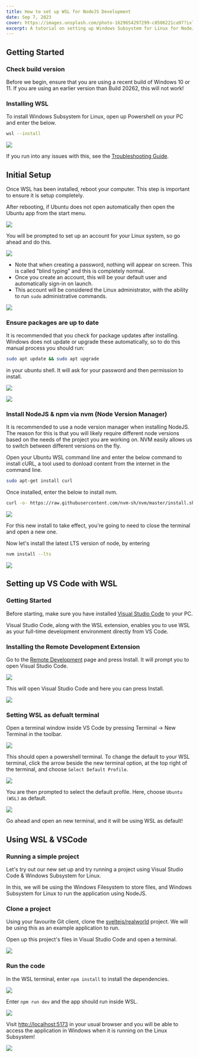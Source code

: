 ```yaml
---
title: How to set up WSL for NodeJS Development
date: Sep 7, 2023
cover: https://images.unsplash.com/photo-1629654297299-c8506221ca97?ixlib=rb-4.0.3&ixid=M3wxMjA3fDB8MHxwaG90by1wYWdlfHx8fGVufDB8fHx8fA%3D%3D&auto=format
excerpt: A tutorial on setting up Windows Subsystem for Linux for NodeJS development on a Windows machine.
---
```


## Getting Started

### Check build version

Before we begin, ensure that you are using a recent build of Windows 10 or 11. If you are using an earlier version than Build 20262, this will not work!

### Installing WSL

To install Windows Subsystem for Linux, open up Powershell on your PC and enter the below.

```bash
wsl --install
```

![](https://cdn.hashnode.com/res/hashnode/image/upload/v1694093436962/e482efb6-4763-4117-9d9d-c77e6c0eeabd.png)

If you run into any issues with this, see the [Troubleshooting Guide](https://learn.microsoft.com/en-us/windows/wsl/troubleshooting).

## Initial Setup

Once WSL has been installed, reboot your computer. This step is important to ensure it is setup completely.

After rebooting, if Ubuntu does not open automatically then open the Ubuntu app from the start menu.

![](https://cdn.hashnode.com/res/hashnode/image/upload/v1694093532770/fdcc68d7-2b99-4386-8ad5-c9555286878b.png)

You will be prompted to set up an account for your Linux system, so go ahead and do this.

![](https://cdn.hashnode.com/res/hashnode/image/upload/v1694093537496/283fdce8-c17a-4717-b8ca-45a99bd3b05a.png)

- Note that when creating a password, nothing will appear on screen. This is called "blind typing" and this is completely normal.
- Once you create an account, this will be your default user and automatically sign-in on launch.
- This account will be considered the Linux administrator, with the ability to run `sudo` administrative commands.

![](https://cdn.hashnode.com/res/hashnode/image/upload/v1694093559745/8325c14f-8419-4a3d-9fc4-c3367adc6a79.png)

### Ensure packages are up to date

It is recommended that you check for package updates after installing. Windows does not update or upgrade these automatically, so to do this manual process you should run:

```bash
sudo apt update && sudo apt upgrade
```

in your ubuntu shell. It will ask for your password and then permission to install.

![](https://cdn.hashnode.com/res/hashnode/image/upload/v1694093613010/57c0cd73-d6ac-4869-b1e6-ecdac74b1f90.png)

![](https://cdn.hashnode.com/res/hashnode/image/upload/v1694093618196/52644162-7b95-4e57-a834-40a5f811d26c.png)

### Install NodeJS & npm via nvm (Node Version Manager)

It is recommended to use a node version manager when installing NodeJS. The reason for this is that you will likely require different node versions based on the needs of the project you are working on. NVM easily allows us to switch between different versions on the fly.

Open your Ubuntu WSL command line and enter the below command to install cURL, a tool used to donload content from the internet in the command line.

```bash
sudo apt-get install curl
```

Once installed, enter the below to install nvm.

```bash
curl -o- https://raw.githubusercontent.com/nvm-sh/nvm/master/install.sh | bash
```

![](https://cdn.hashnode.com/res/hashnode/image/upload/v1694093637978/21e47831-00dc-499a-a666-c778c8e5d283.png)

For this new install to take effect, you're going to need to close the terminal and open a new one.

Now let's install the latest LTS version of node, by entering

```bash
nvm install --lts
```

![](https://cdn.hashnode.com/res/hashnode/image/upload/v1694093664064/08d1edfe-d252-4552-8518-2687696cabf5.png)

## Setting up VS Code with WSL

### Getting Started

Before starting, make sure you have installed [Visual Studio Code](https://code.visualstudio.com/) to your PC.

Visual Studio Code, along with the WSL extension, enables you to use WSL as your full-time development environment directly from VS Code.

### Installing the Remote Development Extension

Go to the [Remote Development](https://marketplace.visualstudio.com/items?itemName=ms-vscode-remote.vscode-remote-extensionpack) page and press Install. It will prompt you to open Visual Studio Code.

![](https://cdn.hashnode.com/res/hashnode/image/upload/v1694093715977/941e048a-4374-4f7e-ae97-f43446ee835b.png)

This will open Visual Studio Code and here you can press Install.

![](https://cdn.hashnode.com/res/hashnode/image/upload/v1694093723158/ba05cbbe-fba4-4d28-82a6-38d1bf9d5020.png)

### Setting WSL as defualt terminal

Open a terminal window inside VS Code by pressing Terminal -&gt; New Terminal in the toolbar.

![](https://cdn.hashnode.com/res/hashnode/image/upload/v1694093734159/f6837f4c-4d88-4838-8759-67fe30b9b2f9.png)

This should open a powershell terminal. To change the default to your WSL terminal, click the arrow beside the new terminal option, at the top right of the terminal, and choose `Select Default Profile`.

![](https://cdn.hashnode.com/res/hashnode/image/upload/v1694093745978/0ddfa466-e801-4231-881b-887c1ea4d6c7.png)

You are then prompted to select the default profile. Here, choose `Ubuntu (WSL)` as default.

![](https://cdn.hashnode.com/res/hashnode/image/upload/v1694093750934/8b0942cf-a5ad-4e06-aefe-ad12848d8616.png)

Go ahead and open an new terminal, and it will be using WSL as default!

## Using WSL & VSCode

### Running a simple project

Let's try out our new set up and try running a project using Visual Studio Code & Windows Subsystem for Linux.

In this, we will be using the Windows Filesystem to store files, and Windows Subsystem for Linux to run the application using NodeJS.

### Clone a project

Using your favourite Git client, clone the [sveltejs/realworld](https://github.com/sveltejs/realworld) project. We will be using this as an example application to run.

Open up this project's files in Visual Studio Code and open a terminal.

![](https://cdn.hashnode.com/res/hashnode/image/upload/v1694093793520/31855466-5887-4611-a04f-e850133d2d24.png)

### Run the code

In the WSL terminal, enter `npm install` to install the dependencies.

![](https://cdn.hashnode.com/res/hashnode/image/upload/v1694093802486/54b27dea-7b3a-443b-a308-07d4d0c74a04.png)

Enter `npm run dev` and the app should run inside WSL.

![](https://cdn.hashnode.com/res/hashnode/image/upload/v1694093817427/8dec887a-3878-4cf3-b424-a3e06290009c.png)

Visit [http://localhost:5173](http://localhost:5173) in your usual browser and you will be able to access the application in Windows when it is running on the Linux Subsystem!

![](https://cdn.hashnode.com/res/hashnode/image/upload/v1694093822485/3e94b4a3-e1e9-4ad2-aae9-d23a28d1dbc9.png)
